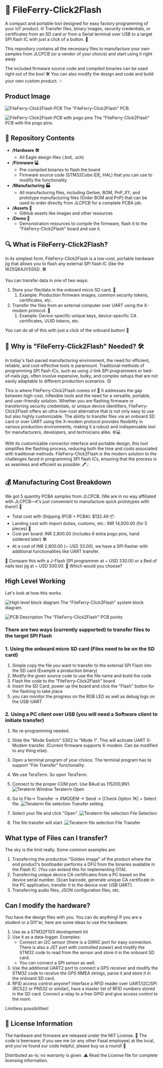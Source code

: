 # 🚀 FileFerry-Click2Flash

A compact and portable tool designed for easy factory programming of your IoT product. 🌐 Transfer files, binary images, security credentials, or certificates from an SD card or from a Serial terminal over USB to a target SPI flash IC with just a click of a button. 🎯

This repository contains all the necessary files to manufacture your own samples from JLCPCB (or a vendor of your choice) and start using it right away

The included firmware source code and compiled binaries can be used right out of the box! 🛠️ You can also modify the design and code and build your own custom product. ✨

## Product Image

![FileFerry-Click2Flash PCB](/Assets/images/PCBA_1.jpg)
The "FileFerry-Click2Flash" PCB.

![FileFerry-Click2Flash PCB with pogo pins](/Assets/images/PCBA_2.jpg)
The "FileFerry-Click2Flash" PCB with the pogo pins.

## 📁 Repository Contents

* **/Hardware 🛠️**
  * All Eagle design files (.brd, .sch)
* **/Firmware 💻**
  * Pre-compiled binaries to flash the board
  * Firmware source code (STM32Cube IDE, HAL) that you can use to modify the functionality
* **/Manufacturing 🏭**
  * All manufacturing files, including Gerber, BOM, PnP_XY, and prototype manufacturing files (Order BOM and PnP) that can be used to order directly from JLCPCB for a complete PCBA job.
* **/Assets 📸**
  * GitHub assets like images and other resources
* **/Demo 📸**
  * Demonstration resources to compile the firmware, flash it to the "FileFerry-Click2Flash" board and use it.

## 🔍 What is FileFerry-Click2Flash?

In its simplest form, FileFerry-Click2Flash is a low-cost, portable hardware jig that allows you to flash any external SPI flash IC (like the W25Q64JVSSIQ). 🛠️

You can transfer data in one of two ways:

1. Store your file/data in the onboard micro SD card. 💾
    1. Example: Production firmware images, common security tokens, certificates, etc.
2. Transfer the files from an external computer over UART using the X-modem protocol. 🔄
    1. Example: Device-specific unique keys, device-specific CA certificates, UUID tokens, etc.

You can do all of this with just a click of the onboard button! 🎯

## 🚀 Why is "FileFerry-Click2Flash" Needed? 🛠️

In today's fast-paced manufacturing environment, the need for efficient, reliable, and cost-effective tools is paramount. Traditional methods of programming SPI flash ICs, such as using J-link SPI programmers or bed-of-nails jigs, often involve expensive, bulky, and complex setups that are not easily adaptable to different production scenarios. 😓

This is where FileFerry-Click2Flash comes in! 🎉 It addresses the gap between high-cost, inflexible tools and the need for a versatile, portable, and user-friendly solution. Whether you are flashing firmware or transferring security credentials, or unique device identifiers, FileFerry-Click2Flash offers an ultra-low-cost alternative that is not only easy to use but also highly customizable. The ability to transfer files via an onboard SD card or over UART using the X-modem protocol provides flexibility in various production environments, making it a robust and indispensable tool for manufacturers, developers, and technicians alike. ⚙️💻

With its customizable connector interface and portable design, this tool simplifies the flashing process, reducing both the time and costs associated with traditional methods. FileFerry-Click2Flash is the modern solution to the challenges faced in programming SPI flash ICs, ensuring that the process is as seamless and efficient as possible. 🖊️💡

## 💰 Manufacturing Cost Breakdown

We got 5 quantity PCBA samples from JLCPCB. (We are in no way affiliated with JLCPCB—it's just convenient to manufacture quick prototypes with them!) 🚀

* Total cost with Shipping (PCB + PCBA): $132.49 📦
* Landing cost with import duties, customs, etc.: INR 14,000.00 (for 5 pieces) 💸
* Cost per board: INR 2,800.00 (includes 6 extra pogo pins, hand soldered later) 🛠️
* At a cost of INR 2,800.00 (~ USD 33.00), we have a SPI flasher with additional functionalities like UART transfer.
  
🔄 Compare this with a J-Flash SPI programmer at ~ USD 330.00 or a Bed of nails test jig at ~ USD 500.00.
🤔 Which would you choose?

## High Level Working

Let's look at how this works.

![High level block diagram](/Assets/images/block_diagram.png)
The "FileFerry-Click2Flash" system block diagram.

![PCB Description](/Assets/images/pcb_description.png)
The "FileFerry-Click2Flash" PCB points

### There are two ways (currently supported) to transfer files to the target SPI Flash

### 1. Using the onboard micro SD card (Files need to be on the SD card)

  1. Simple copy the file you want to transfer to the external SPI Flash into the SD card (Example a production binary)
  2. Modify the given source code to use the file name and build the code
  3. Flash the code to the "FileFerry-Click2Flash" board
  4. Insert the SD Card, power up the board and click the "Flash" button for the flashing to take place
  5. you can monitor the progress on the RGB LED as well as debug logs on the USB-UART

### 2. Using a PC client over USB (you will need a Software client to initiate transfer)

  1. No re-programming needed.
  2. Slide the "Mode Switch" S302 to "Mode 1". This will activate UART X-Modem transfer. (Current firmware supports X-modem. Can be modified to any thing else).
  3. Open a terminal program of your choice. The terminal program has to support "File Transfer" functionality.
  4. We use TeraTerm. So open TeraTerm.
  5. Connect to the proper COM port. Use BAud as 115200,8N1.
  ![Teraterm Window](/Assets/images/teraterm_1_port.png)
  Teraterm Open

  6. Go to File-> Transfer -> XMODEM -> Send -> [Check Option 1K] + Select file.
  ![Teraterm file selection](/Assets/images/teraterm_2_xmodem.png)
  Transfer setting

  7. Select your file and click "Open".
  ![Teraterm file selection](/Assets/images/teraterm_3_file-select.png)
  File Selection

  8. The file transfer will start.
  ![Teraterm file selection](/Assets/images/teraterm_4_transfer.png)
  File Transfer


## What type of Files can I transfer?
The sky is the limit really. Some common examples are:

1. Transferring the production "Golden Image" of the product where the end product's bootloader performs a DFU from the binaries available in the Flash IC. (You can extend this for implementing OTA).
2. Transferring unique device CA certificates from a PC based on the device serial number. (Scan barcode, generate unique CA certificate in the PC application, transfer it to the device over USB UART).
3. Transferring audio files, JSON configuration files, etc.


## Can I modify the hardware?

You have the design files with you. You can do anything! If you are a student or a DIY'er, here are some ideas to use the hardware:

1. Use as a STM32F103 development kit
2. Use it as a data-logger. Examples:
   * Connect an I2C sensor (there is a QWIIC port for easy connection. There is also a JST port with controlled power) and modify the STM32 code to read from the sensor and store it in the onboard SD card.
   * You can connect a SPI sensor as well.
3. Use the additional UART2 port to connect a GPS receiver and modify the STM32 code to receive the GPS NMEA strings, parse it and store it in the onboard SD card.
4. RFID access control anyone? Interface a RFID reader over UART/I2C/SPI (RC522 or PN532 or similar), have a master list of RFID numbers stored in the SD card. Connect a relay to a free GPIO and give access control to the room.

Limitless possibilities!


## 📜 License Information
The hardware and firmware are released under the MIT License. 📝 The code is beerware; if you see me (or any other Fasal employee) at the local, and you've found our code helpful, please buy us a round! 🍻

Distributed as-is; no warranty is given. ⚠️ Read the License file for complete licensing information.
